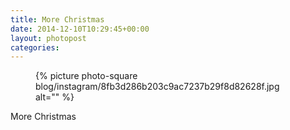 ```yaml
---
title: More Christmas
date: 2014-12-10T10:29:45+00:00
layout: photopost
categories:
---
```


<figure class="photo photo--square">
  {% picture photo-square blog/instagram/8fb3d286b203c9ac7237b29f8d82628f.jpg alt="" %}
</figure>

More Christmas
